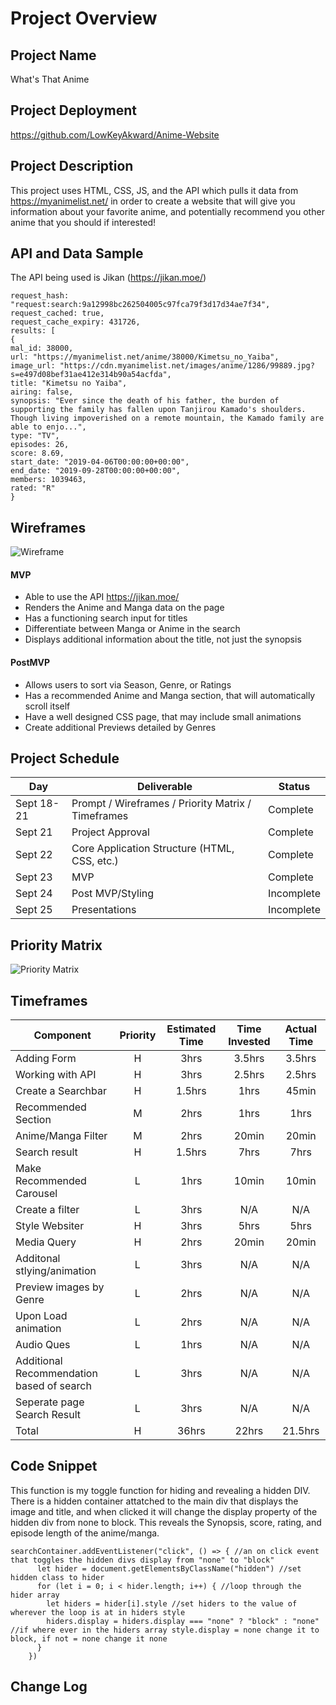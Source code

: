 # Project Overview

## Project Name

What's That Anime

## Project Deployment

https://github.com/LowKeyAkward/Anime-Website

## Project Description

This project uses HTML, CSS, JS, and the API which pulls it data from https://myanimelist.net/ in order to create a website that will give you information about your favorite anime, and potentially recommend you other anime that you should if interested!

## API and Data Sample

The API being used is Jikan (https://jikan.moe/)

	request_hash: "request:search:9a12998bc262504005c97fca79f3d17d34ae7f34",
	request_cached: true,
	request_cache_expiry: 431726,
	results: [
	{
	mal_id: 38000,
	url: "https://myanimelist.net/anime/38000/Kimetsu_no_Yaiba",
	image_url: "https://cdn.myanimelist.net/images/anime/1286/99889.jpg?s=e497d08bef31ae412e314b90a54acfda",
	title: "Kimetsu no Yaiba",
	airing: false,
	synopsis: "Ever since the death of his father, the burden of supporting the family has fallen upon Tanjirou Kamado's shoulders. Though living impoverished on a remote mountain, the Kamado family are able to enjo...",
	type: "TV",
	episodes: 26,
	score: 8.69,
	start_date: "2019-04-06T00:00:00+00:00",
	end_date: "2019-09-28T00:00:00+00:00",
	members: 1039463,
	rated: "R"
	}

## Wireframes

![Wireframe](https://i.imgur.com/kEY8BtB.jpg)

#### MVP 

- Able to use the API https://jikan.moe/
- Renders the Anime and Manga data on the page 
- Has a functioning search input for titles
- Differentiate between Manga or Anime in the search
- Displays additional information about the title, not just the synopsis

#### PostMVP  

- Allows users to sort via Season, Genre, or Ratings
- Has a recommended Anime and Manga section, that will automatically scroll itself
- Have a well designed CSS page, that may include small animations
- Create additional Previews detailed by Genres

## Project Schedule

|  Day | Deliverable | Status
|---|---| ---|
|Sept 18-21| Prompt / Wireframes / Priority Matrix / Timeframes | Complete
|Sept 21| Project Approval | Complete
|Sept 22| Core Application Structure (HTML, CSS, etc.) | Complete
|Sept 23| MVP | Complete
|Sept 24| Post MVP/Styling | Incomplete
|Sept 25| Presentations | Incomplete

## Priority Matrix

![Priority Matrix](https://i.imgur.com/uIp8OJG.jpg)

## Timeframes

| Component | Priority | Estimated Time | Time Invested | Actual Time |
| --- | :---: |  :---: | :---: | :---: |
| Adding Form | H | 3hrs| 3.5hrs | 3.5hrs |
| Working with API | H | 3hrs| 2.5hrs | 2.5hrs |
| Create a Searchbar | H | 1.5hrs | 1hrs | 45min |
| Recommended Section | M | 2hrs | 1hrs | 1hrs |
| Anime/Manga Filter | M | 2hrs| 20min | 20min |
| Search result | H | 1.5hrs | 7hrs | 7hrs |
| Make Recommended Carousel | L | 1hrs | 10min | 10min |
| Create a filter | L | 3hrs | N/A | N/A |
| Style Websiter | H | 3hrs | 5hrs | 5hrs |
| Media Query | H | 2hrs | 20min | 20min |
| Additonal stlying/animation | L | 3hrs | N/A | N/A |
| Preview images by Genre | L | 2hrs | N/A | N/A |
| Upon Load animation | L | 2hrs | N/A | N/A |
| Audio Ques | L | 1hrs | N/A | N/A |
| Additional Recommendation based of search| L | 3hrs | N/A | N/A |
| Seperate page Search Result | L | 3hrs | N/A | N/A |
| Total | H | 36hrs| 22hrs | 21.5hrs |

## Code Snippet

This function is my toggle function for hiding and revealing a hidden DIV. There is a hidden container attatched to the main div that displays the image and title, and when clicked it will change the display property of the hidden div from none to block. This reveals the Synopsis, score, rating, and episode length of the anime/manga. 

```
searchContainer.addEventListener("click", () => { //an on click event that toggles the hidden divs display from "none" to "block"
      let hider = document.getElementsByClassName("hidden") //set hidden class to hider
      for (let i = 0; i < hider.length; i++) { //loop through the hider array
        let hiders = hider[i].style //set hiders to the value of wherever the loop is at in hiders style
        hiders.display = hiders.display === "none" ? "block" : "none" //if where ever in the hiders array style.display = none change it to block, if not = none change it none
      }
    })
```

## Change Log



